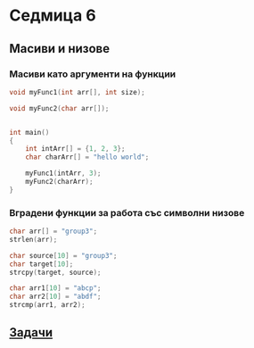 # Седмица 6

## Масиви и низове

### Масиви като аргументи на функции

```c++
void myFunc1(int arr[], int size);

void myFunc2(char arr[]);


int main()
{
    int intArr[] = {1, 2, 3};
    char charArr[] = "hello world";

    myFunc1(intArr, 3);
    myFunc2(charArr);
}
```

### Вградени функции за работа със символни низове

```c++
char arr[] = "group3";
strlen(arr);

char source[10] = "group3";
char target[10];
strcpy(target, source);

char arr1[10] = "abcp";
char arr2[10] = "abdf";
strcmp(arr1, arr2);
```

## [Задачи](tasks.md)